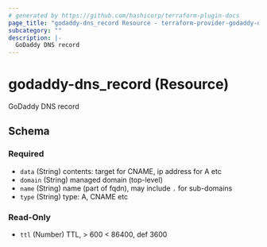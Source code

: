 ```yaml
---
# generated by https://github.com/hashicorp/terraform-plugin-docs
page_title: "godaddy-dns_record Resource - terraform-provider-godaddy-dns"
subcategory: ""
description: |-
  GoDaddy DNS record
---
```


# godaddy-dns_record (Resource)

GoDaddy DNS record



<!-- schema generated by tfplugindocs -->
## Schema

### Required

- `data` (String) contents: target for CNAME, ip address for A etc
- `domain` (String) managed domain (top-level)
- `name` (String) name (part of fqdn), may include `.` for sub-domains
- `type` (String) type: A, CNAME etc

### Read-Only

- `ttl` (Number) TTL, > 600 < 86400, def 3600
